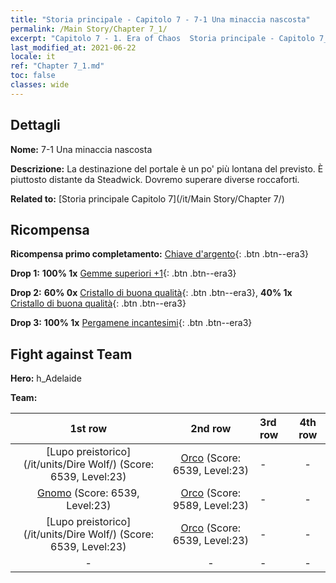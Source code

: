 ```yaml
---
title: "Storia principale - Capitolo 7 - 7-1 Una minaccia nascosta"
permalink: /Main Story/Chapter 7_1/
excerpt: "Capitolo 7 - 1. Era of Chaos  Storia principale - Capitolo 7_1. 7-1 Una minaccia nascosta"
last_modified_at: 2021-06-22
locale: it
ref: "Chapter 7_1.md"
toc: false
classes: wide
---
```


## Dettagli

 **Nome:** 7-1 Una minaccia nascosta

 **Descrizione:** La destinazione del portale è un po' più lontana del previsto. È piuttosto distante da Steadwick. Dovremo superare diverse roccaforti.

 **Related to:** [Storia principale Capitolo 7](/it/Main Story/Chapter 7/)

## Ricompensa

 **Ricompensa primo completamento:** [Chiave d'argento](/ItemsIT/con_693/){: .btn .btn--era3}

 **Drop 1:** **100% 1x** [Gemme superiori +1](/ItemsIT/mat_23/){: .btn .btn--era3}

 **Drop 2:** **60% 0x** [Cristallo di buona qualità](/ItemsIT/mat_17/){: .btn .btn--era3}, **40% 1x** [Cristallo di buona qualità](/ItemsIT/mat_17/){: .btn .btn--era3}

 **Drop 3:** **100% 1x** [Pergamene incantesimi](/ItemsIT/con_694/){: .btn .btn--era3}


## Fight against Team
 **Hero:** h_Adelaide

 **Team:**


  | 1st row | 2nd row | 3rd row | 4th row |
  |:----:|:----:|:----|:----:|
  | [Lupo preistorico](/it/units/Dire Wolf/) (Score: 6539, Level:23)  | [Orco](/it/units/Orc/) (Score: 6539, Level:23)  | - | - |
  | [Gnomo](/it/units/Dwarf/) (Score: 6539, Level:23)  | [Orco](/it/units/Orc/) (Score: 9589, Level:23)  | - | - |
  | [Lupo preistorico](/it/units/Dire Wolf/) (Score: 6539, Level:23)  | [Orco](/it/units/Orc/) (Score: 6539, Level:23)  | - | - |
  | - | - | - | - |


